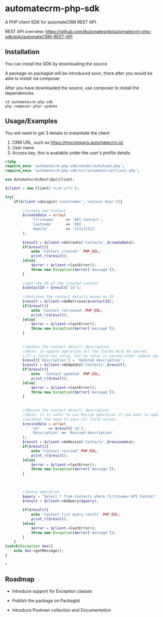 
# automatecrm-php-sdk

A PHP client SDK for automateCRM REST API.


REST API overview: https://github.com/Automatesmb/automatecrm-php-sdk/wiki/automateCRM-REST-API



## Installation

You can install the SDK by downloading the source.

A package on packagist will be introduced soon, there after you would be able to install via composer.


After you have downloaded the source, use composer to install the dependencies.

```
cd automatecrm-php-sdk
php composer.phar update

```




    
## Usage/Examples


You will need to get 3 details to instantiate the client:
1. CRM URL, such as https://mycompany.automatecrm.io/
2. User name
3. Access key, this is available under the user's profile details

```php
<?php
require_once 'automatecrm-php-sdk/vendor/autoload.php';
require_once 'automatecrm-php-sdk/src/automatecrm/Client.php';

use Automatecrm\Rest\Api\Client;

$client = new Client('<crm url>');

try{
	if($client->doLogin('<username>','<access key>')){
		
		//create new Contact
		$createData = array(
			'firstname' 	=> 'API Contact',
			'lastname' 		=> '001',
			'mobile'		=> '111111111'
		);
		
		$result = $client->doCreate('Contacts',$createData);
		if($result){
			echo 'Contact created:'.PHP_EOL;
			print_r($result);
		}else{
			$error = $client->lastError();
			throw new Exception($error['message']);
		}
		
		//get the ID of the created contact
		$contactId = $result['id'];
		
		//Retrieve the contact details based on ID
		$result = $client->doRetrieve($contactId);
		if($result){
			echo 'Contact retrieved'.PHP_EOL;
			print_r($result);
		}else{
			$error = $client->lastError();
			throw new Exception($error['message']);
		}
		
		
		//Update the contact detail: description
		//Note: in update operation all the fields must be passed. 
		//If a field has value, but no value is passed under update operation, it will be overwritten with blank value.
		$result['description'] = 'Updated description';
		$result = $client->doUpdate('Contacts',$result);
		if($result){
			echo  'Contact updated'.PHP_EOL;
			print_r($result);
		}else{
			$error = $client->lastError();
			throw new Exception($error['message']);
		}
		
		
		//Revise the contact detail: description
		//Note: it is safer to use Revise operation if you want to update value for only specified fields, 
		//without the need to pass all field values.
		$revisedata = array(
			'id'	=> $result['id'],
			'description' => 'Revised description'
		);
		$result = $client->doRevise('Contacts',$revisedata);
		if($result){
			echo "Contact revised".PHP_EOL;
			print_r($result);
		}else{
			$error = $client->lastError();
			throw new Exception($error['message']);
		}
		
		
		
		//Query operation
		$query = "Select * from Contacts where firstname='API Contact';";
		$result = $client->doQuery($query);
		
		if($result){
			echo 'Contact list query result'.PHP_EOL;
			print_r($result);
		}else{
			$error = $client->lastError();
			throw new Exception($error['message']);
		}
	}
}catch(Exception $ex){
	echo $ex->getMessage();
}

>
```


## Roadmap

- Introduce support for Exception classes

- Publish the package on Packagist

- Introduce Postman collection and Documentation

